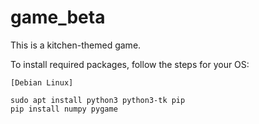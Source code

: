 # game_beta

This is a kitchen-themed game.

To install required packages, follow the steps for your OS:
```
[Debian Linux]

sudo apt install python3 python3-tk pip
pip install numpy pygame
```